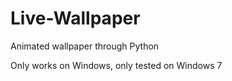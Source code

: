 # Live-Wallpaper
Animated wallpaper through Python

Only works on Windows, only tested on Windows 7
